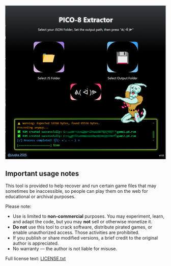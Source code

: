 ![Main](images/view.png)

## Important usage notes

This tool is provided to help recover and run certain game files that may sometimes be inaccessible, so people can play them on the web for educational or archival purposes.

Please note:
- Use is limited to **non-commercial** purposes. You may experiment, learn, and adapt the code, but you may **not** sell or otherwise monetize it.
- **Do not** use this tool to crack software, distribute pirated games, or enable unauthorized access. Those activities are prohibited.
- If you publish or share modified versions, a brief credit to the original author is appreciated.
- No warranty — the author is not liable for misuse.

Full license text: [LICENSE.txt](./LICENSE.txt)
